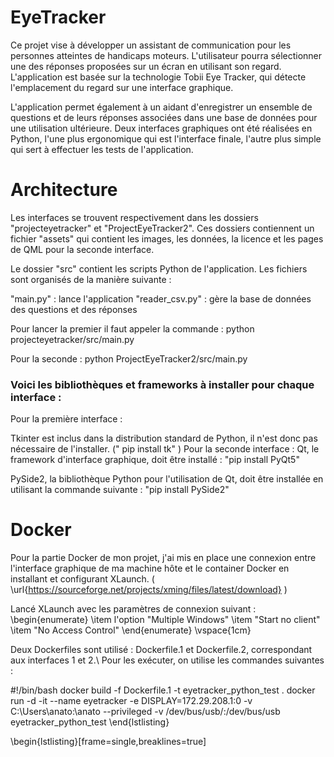 # EyeTracker

Ce projet vise à développer un assistant de communication pour les personnes atteintes de handicaps moteurs. L'utilisateur pourra sélectionner une des réponses proposées sur un écran en utilisant son regard. L'application est basée sur la technologie Tobii Eye Tracker, qui détecte l'emplacement du regard sur une interface graphique.

L'application permet également à un aidant d'enregistrer un ensemble de questions et de leurs réponses associées dans une base de données pour une utilisation ultérieure. Deux interfaces graphiques ont été réalisées en Python, l'une plus ergonomique qui est l'interface finale, l'autre plus simple qui sert à effectuer les tests de l'application. 

# Architecture
Les interfaces se trouvent respectivement dans les dossiers "projecteyetracker" et "ProjectEyeTracker2". Ces dossiers contiennent un fichier "assets" qui contient les images, les données, la licence et les pages de QML pour la seconde interface.

Le dossier "src" contient les scripts Python de l'application. Les fichiers sont organisés de la manière suivante :

"main.py" : lance l'application
"reader_csv.py" : gère la base de données des questions et des réponses

Pour lancer la premier il faut appeler la commande :
python projecteyetracker/src/main.py

Pour la seconde :
python ProjectEyeTracker2/src/main.py

### Voici les bibliothèques et frameworks à installer pour chaque interface :

Pour la première interface :

Tkinter est inclus dans la distribution standard de Python, il n'est donc pas nécessaire de l'installer.
(" pip install tk" )
Pour la seconde interface :
Qt, le framework d'interface graphique, doit être installé : "pip install PyQt5"

PySide2, la bibliothèque Python pour l'utilisation de Qt, doit être installée en utilisant la commande suivante : "pip install PySide2"


# Docker

Pour la partie Docker de mon projet, j'ai mis en place une connexion entre l'interface graphique de ma machine hôte et le container Docker en installant et configurant XLaunch. ( \url{https://sourceforge.net/projects/xming/files/latest/download} )

Lancé XLaunch avec les paramètres de connexion  suivant :
\begin{enumerate}
\item l'option "Multiple Windows"
\item "Start no client"
\item "No Access Control"
\end{enumerate}
\vspace{1cm}

Deux Dockerfiles sont utilisé : Dockerfile.1 et Dockerfile.2, correspondant aux interfaces 1 et 2.\\ 
Pour les exécuter, on utilise les commandes suivantes :

#!/bin/bash
docker build -f Dockerfile.1 -t eyetracker_python_test .
docker run -d -it --name eyetracker -e DISPLAY=172.29.208.1:0 -v C:\Users\anato:\anato --privileged -v /dev/bus/usb/:/dev/bus/usb eyetracker_python_test
\end{lstlisting}

\begin{lstlisting}[frame=single,breaklines=true]